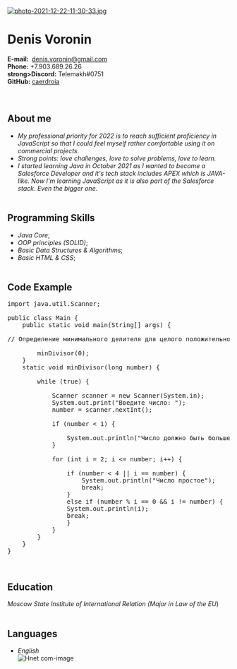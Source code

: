 [![photo-2021-12-22-11-30-33.jpg](https://i.postimg.cc/nrnW7ngV/photo-2021-12-22-11-30-33.jpg)](https://postimg.cc/G8Sznnb6)

# Denis Voronin <br>
**E-mail:&nbsp;** denis.voronin@gmail.com <br>
**Phone:** +7.903.689.26.26 <br>
**strong>Discord:** Telemakh#0751 <br>
**GitHub:&nbsp;**[caerdroia](https://github.com/caerdroia) <br><br><br>


## About me <br>
* *My professional priority for 2022 is to reach sufficient proficiency in JavaScript so that I could feel myself rather comfortable using it on commercial projects.* 
* *Strong points: love challenges, love to solve problems, love to learn.*
* *I started learning Java in October 2021 as I wanted to become a Salesforce Developer and it's tech stack includes APEX which is JAVA-like. Now I'm learning JavaScript as it is also part of the Salesforce stack. Even the bigger one.* <br><br>

## Programming Skills<br>
* *Java Core*;<br>
* *OOP principles (SOLID)*;
* *Basic Data Structures & Algorithms*;
* *Basic HTML & CSS*;<br><br>

## Code Example<br>
<pre>import java.util.Scanner;

public class Main {
    public static void main(String[] args) {

// Определение минимального делителя для целого положительного числа

        minDivisor(0);
    }
    static void minDivisor(long number) {

        while (true) {

            Scanner scanner = new Scanner(System.in);
            System.out.print("Введите число: ");
            number = scanner.nextInt();

            if (number < 1) {

                System.out.println("Число должно быть больше нуля");
            }

            for (int i = 2; i <= number; i++) {

                if (number < 4 || i == number) {
                    System.out.println("Число простое");
                    break;
                }
                else if (number % i == 0 && i != number) {
                System.out.println(i);
                break;
                }
            }
        }
    }
}
</pre><br>

## Education

*Moscow State Institute of International Relation (Major in Law of the EU*)<br><br>

## Languages
* *English* <br>
![Hnet com-image](https://user-images.githubusercontent.com/92051076/147234611-664b06f3-6054-48b1-bed0-12a48bc8b446.png)







